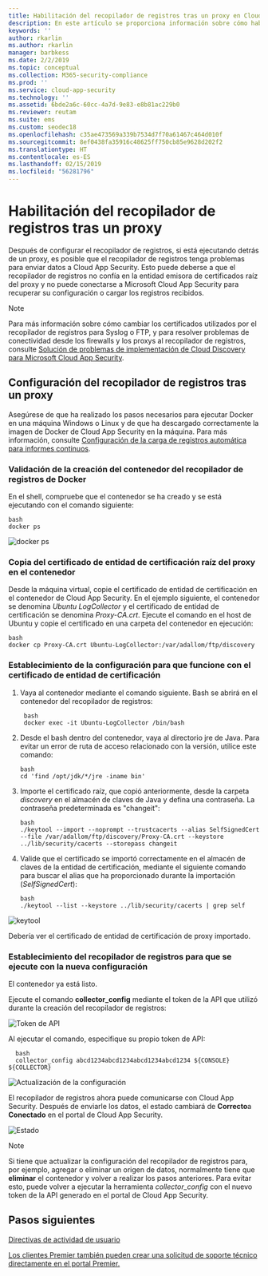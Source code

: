 ```yaml
---
title: Habilitación del recopilador de registros tras un proxy en Cloud App Security | Microsoft Docs
description: En este artículo se proporciona información sobre cómo habilitar el recopilador de registros de Cloud Discovery en Cloud App Security Discovery desde detrás de un servidor proxy.
keywords: ''
author: rkarlin
ms.author: rkarlin
manager: barbkess
ms.date: 2/2/2019
ms.topic: conceptual
ms.collection: M365-security-compliance
ms.prod: ''
ms.service: cloud-app-security
ms.technology: ''
ms.assetid: 6bde2a6c-60cc-4a7d-9e83-e8b81ac229b0
ms.reviewer: reutam
ms.suite: ems
ms.custom: seodec18
ms.openlocfilehash: c35ae473569a339b7534d7f70a61467c464d010f
ms.sourcegitcommit: 8ef0438fa35916c48625ff750cb85e9628d202f2
ms.translationtype: HT
ms.contentlocale: es-ES
ms.lasthandoff: 02/15/2019
ms.locfileid: "56281796"
---
```

# <a name="enable-the-log-collector-behind-a-proxy"></a>Habilitación del recopilador de registros tras un proxy

Después de configurar el recopilador de registros, si está ejecutando detrás de un proxy, es posible que el recopilador de registros tenga problemas para enviar datos a Cloud App Security. Esto puede deberse a que el recopilador de registros no confía en la entidad emisora de certificados raíz del proxy y no puede conectarse a Microsoft Cloud App Security para recuperar su configuración o cargar los registros recibidos.

>[!NOTE] 
> Para más información sobre cómo cambiar los certificados utilizados por el recopilador de registros para Syslog o FTP, y para resolver problemas de conectividad desde los firewalls y los proxys al recopilador de registros, consulte [Solución de problemas de implementación de Cloud Discovery para Microsoft Cloud App Security](troubleshoot-docker.md).
>

## <a name="set-up-the-log-collector-behind-a-proxy"></a>Configuración del recopilador de registros tras un proxy

Asegúrese de que ha realizado los pasos necesarios para ejecutar Docker en una máquina Windows o Linux y de que ha descargado correctamente la imagen de Docker de Cloud App Security en la máquina. Para más información, consulte [Configuración de la carga de registros automática para informes continuos](discovery-docker.md).

### <a name="validate-docker-log-collector-container-creation"></a>Validación de la creación del contenedor del recopilador de registros de Docker

En el shell, compruebe que el contenedor se ha creado y se está ejecutando con el comando siguiente:

    bash
    docker ps


![docker ps](./media/docker-1.png "docker ps")

### <a name="copy-proxy-root-ca-certificate-to-the-container"></a>Copia del certificado de entidad de certificación raíz del proxy en el contenedor

Desde la máquina virtual, copie el certificado de entidad de certificación en el contenedor de Cloud App Security. En el ejemplo siguiente, el contenedor se denomina *Ubuntu LogCollector* y el certificado de entidad de certificación se denomina *Proxy-CA.crt*.
Ejecute el comando en el host de Ubuntu y copie el certificado en una carpeta del contenedor en ejecución:

    bash
    docker cp Proxy-CA.crt Ubuntu-LogCollector:/var/adallom/ftp/discovery


### <a name="set-the-configuration-to-work-with-the-ca-certificate"></a>Establecimiento de la configuración para que funcione con el certificado de entidad de certificación

1. Vaya al contenedor mediante el comando siguiente. Bash se abrirá en el contenedor del recopilador de registros:

        bash
        docker exec -it Ubuntu-LogCollector /bin/bash

2. Desde el bash dentro del contenedor, vaya al directorio jre de Java. Para evitar un error de ruta de acceso relacionado con la versión, utilice este comando:

       bash
       cd 'find /opt/jdk/*/jre -iname bin'

3. Importe el certificado raíz, que copió anteriormente, desde la carpeta *discovery* en el almacén de claves de Java y defina una contraseña. La contraseña predeterminada es "changeit":

       bash
       ./keytool --import --noprompt --trustcacerts --alias SelfSignedCert --file /var/adallom/ftp/discovery/Proxy-CA.crt --keystore ../lib/security/cacerts --storepass changeit


4. Valide que el certificado se importó correctamente en el almacén de claves de la entidad de certificación, mediante el siguiente comando para buscar el alias que ha proporcionado durante la importación (*SelfSignedCert*):

       bash
       ./keytool --list --keystore ../lib/security/cacerts | grep self


![keytool](./media/docker-2.png "keytool")

Debería ver el certificado de entidad de certificación de proxy importado.

### <a name="set-the-log-collector-to-run-with-the-new-configuration"></a>Establecimiento del recopilador de registros para que se ejecute con la nueva configuración

El contenedor ya está listo. 

Ejecute el comando **collector_config** mediante el token de la API que utilizó durante la creación del recopilador de registros:

![Token de API](./media/docker-3.png "API token")

Al ejecutar el comando, especifique su propio token de API:

      bash
      collector_config abcd1234abcd1234abcd1234abcd1234 ${CONSOLE} ${COLLECTOR}


![Actualización de la configuración](./media/docker-4.png "Configuration update")

El recopilador de registros ahora puede comunicarse con Cloud App Security. Después de enviarle los datos, el estado cambiará de **Correcto**a **Conectado** en el portal de Cloud App Security.

![Estado](./media/docker-5.png "Status")

>[!NOTE]
> Si tiene que actualizar la configuración del recopilador de registros para, por ejemplo, agregar o eliminar un origen de datos, normalmente tiene que **eliminar** el contenedor y volver a realizar los pasos anteriores. Para evitar esto, puede volver a ejecutar la herramienta *collector_config* con el nuevo token de la API generado en el portal de Cloud App Security.



 
  
## <a name="next-steps"></a>Pasos siguientes 
[Directivas de actividad de usuario](user-activity-policies.md)   

[Los clientes Premier también pueden crear una solicitud de soporte técnico directamente en el portal Premier.](https://premier.microsoft.com/)  
  
  
